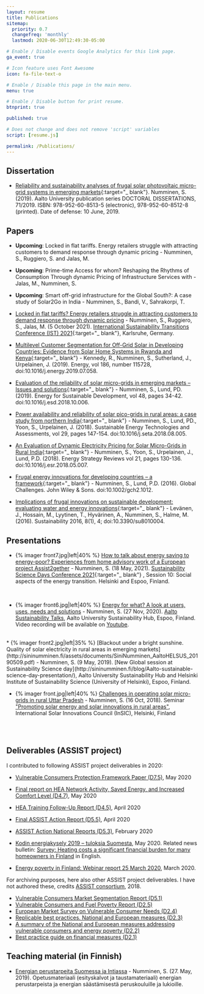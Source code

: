 ```yaml
---
layout: resume
title: Publications
sitemap:
  priority: 0.7
  changefreq: 'monthly'
  lastmod: 2020-06-30T12:49:30-05:00

# Enable / Disable events Google Analytics for this link page.
ga_event: true

# Icon feature uses Font Awesome
icon: fa-file-text-o

# Enable / Disable this page in the main menu.
menu: true

# Enable / Disable button for print resume.
btnprint: true

published: true

# Does not change and does not remove 'script' variables
script: [resume.js]

permalink: /Publications/
---
```


## Dissertation

* [Reliability and sustainability analyses of frugal solar photovoltaic micro-grid systems in emerging markets]( https://aaltodoc.aalto.fi/handle/123456789/37842){:target="_ blank"}. Numminen, S. (2019). Aalto University publication series DOCTORAL DISSERTATIONS, 71/2019. ISBN: 978-952-60-8513-5 (electronic), 978-952-60-8512-8 (printed). Date of defense: 10 June, 2019.

## Papers

* <b>Upcoming</b>: Locked in flat tariffs. Energy retailers struggle with attracting customers to demand response through dynamic pricing - Numminen, S., Ruggiero, S. and Jalas, M.

* <b>Upcoming</b>: Prime-time Access for whom? Reshaping the Rhythms of Consumption Through dynamic Pricing of Infrastructure Services with - Jalas, M., Numminen, S.

* <b>Upcoming</b>: Smart off-grid infrastructure for the Global South?: A case study of Solar2Go in India - Numminen, S., Bandi, V., Sahrakorpi, T.

* <u>Locked in flat tariffs? Energy retailers struggle in attracting customers to demand response through dynamic pricing</u> - Numminen, S., Ruggiero, S., Jalas, M. (5 October 2021). [International Sustainability Transitions Conference (IST) 2021](https://www.ist2021-karlsruhe.de/ist2021-en/index.php){:target="_ blank"}, Karlsruhe, Germany.

* [Multilevel Customer Segmentation for Off-Grid Solar in Developing Countries: Evidence from Solar Home Systems in Rwanda and Kenya](http://www.sciencedirect.com/science/article/pii/S0360544219313854){:target="_ blank"} - Kennedy, R., Numminen, S., Sutherland, J., Urpelainen, J. (2019). Energy, vol 186, number 115728, doi:10.1016/j.energy.2019.07.058.

* [Evaluation of the reliability of solar micro-grids in emerging markets – Issues and solutions](https://www.sciencedirect.com/science/article/pii/S0973082618311797?dgcid=author){:target="_ blank"} - Numminen, S., Lund, PD. (2019). Energy for Sustainable Development, vol 48, pages 34-42. doi:10.1016/j.esd.2018.10.006.

* [Power availability and reliability of solar pico-grids in rural areas: a case study from northern India](https://www.sciencedirect.com/science/article/pii/S221313881730632X){:target="_ blank"} - Numminen, S., Lund, PD., Yoon, S., Urpelainen, J. (2018). Sustainable Energy Technologies and Assessments, vol 29, pages 147-154. doi:10.1016/j.seta.2018.08.005.

* [An Evaluation of Dynamic Electricity Pricing for Solar Micro-Grids in Rural India](https://www.sciencedirect.com/science/article/pii/S2211467X18300506){:target="_ blank"} - Numminen, S., Yoon, S., Urpelainen, J., Lund, P.D. (2018). Energy Strategy Reviews vol 21, pages 130-136. doi:10.1016/j.esr.2018.05.007.

* [Frugal energy innovations for developing countries – a framework](http://onlinelibrary.wiley.com/doi/10.1002/gch2.1012/full){:target="_ blank"} - Numminen, S., Lund, P.D. (2016). Global Challenges. John Wiley & Sons. doi:10.1002/gch2.1012.

* [Implications of frugal innovations on sustainable development: evaluating water and energy innovations](http://www.mdpi.com/2071-1050/8/1/4){:target="_ blank"} - Levänen, J., Hossain, M., Lyytinen, T., Hyvärinen, A., Numminen, S., Halme, M. (2016). Sustainability 2016, 8(1), 4; doi:10.3390/su8010004.

## Presentations

* {% imager front7.jpg|left|40% %} [How to talk about energy saving to energy-poor? Experiences from home advisory work of a European project Assist2gether](http://sininumminen.fi/assets/documents/SiniNumminen_ASSIST_How_to_talk_about_energy20210518.pdf) - Numminen, S. (18 May, 2021).  [Sustainability Science Days Conference 2021](https://www2.helsinki.fi/en/conferences/sustainability-science-days-conference-2021){:target="_ blank"} , Ses­sion 10: So­cial as­pects of the en­ergy trans­ition. Helsinki and Espoo, Finland.

<div style="clear:both;"></div>
<br>
<div style="clear:both;"></div>

* {% imager front6.jpg|left|40% %} [Energy for what? A look at users, uses, needs and solutions](http://sininumminen.fi/assets/documents/SiniNumminen_AaltoSustainabilityTalks20201127.pdf) - Numminen, S. (27 Nov, 2020).  [Aalto Sustainability Talks](http://sininumminen.fi/blog/Aalto-Sustainability-Talks-2020-presentation/), Aalto University Sustainability Hub, Espoo, Finland. Video recording will be available on [Youtube](https://www.youtube.com/channel/UCLIDbYJCT0oxtd2Esk0-OoQ).

<div style="clear:both;"></div>
<br>
<div style="clear:both;"></div>
* {% imager front2.jpg|left|35% %}
[Blackout under a bright sunshine. Quality of solar electricity in rural areas in emerging markets](http://sininumminen.fi/assets/documents/SiniNumminen_AaltoHELSUS_20190509.pdf) - Numminen, S. (9 May, 2019). [New Global session at Sustainability Science day](http://sininumminen.fi/blog/Aalto-sustainable-science-day-presentation/), Aalto University Sustainability Hub and Helsinki Institute of Sustainability Science (University of Helsinki), Espoo, Finland.

<div style="clear:both;"></div>
<div style="clear:both;"></div>

* {% imager front.jpg|left|40% %} [Challenges in operating solar micro-grids in rural Uttar Pradesh](http://sininumminen.fi/assets/documents/Microgrids_reliability_SN.pdf) - Numminen, S. (16 Oct, 2018). Seminar ["Promoting solar energy and solar innovations in rural areas"](http://sininumminen.fi/blog/InSIC-seminar-presentation/), International Solar Innovations Council (InSIC), Helsinki, Finland
<br>
<br>
<div style="clear:both;"></div>

## Deliverables (ASSIST project)

I contributed to following ASSIST project deliverables in 2020:

* [Vulnerable Consumers Protection Framework Paper (D7.5)](http://sininumminen.fi/assets/documents/ASSIST/ASSIST2020_D75_policy_paper_vulnerable_consumers_protection_framework.pdf), May 2020

* [Final report on HEA Network Activity, Saved Energy, and Increased Comfort Level (D4.7)](http://sininumminen.fi/assets/documents/ASSIST/ASSIST2020_D47_report_hea_network_activity_saved_energy_and_increased_comfort_level.pdf), May 2020

* [HEA Training Follow-Up Report (D4.5)](http://sininumminen.fi/assets/documents/ASSIST/ASSIST2020_D45_report_hea_training.pdf), April 2020

* [Final ASSIST Action Report (D5.5)](http://sininumminen.fi/assets/documents/ASSIST/ASSIST2020_D55_report_final_assist_actions.pdf), April 2020

* [ASSIST Action National Reports (D5.3)](http://sininumminen.fi/assets/documents/ASSIST/ASSIST2020_D53_report_national_assist_actions.pdf), February 2020

* [Kodin energiakysely 2019 – tuloksia Suomesta](http://sininumminen.fi/assets/documents/ASSIST/ASSIST2020_Finland_report_energypoverty_survey_FIN.pdf), May 2020. Related news bulletin: [Survey: Heating costs a significant financial burden for many homeowners in Finland](http://sininumminen.fi/assets/documents/ASSIST/ASSIST2020_Finland_bulletin_energypoverty_survey20200529.pdf) in English.

* [Energy poverty in Finland: Webinar report 25 March 2020](http://sininumminen.fi/assets/documents/ASSIST/ASSIST2020_Finland_report_energypoverty_webinar20200325.pdf), March 2020.

For archiving purposes, here also other ASSIST project deliverables. I have not authored these, credits [ASSIST consortium](http://www.assist2gether.eu/), 2018.
* [Vulnerable Consumers Market Segmentation Report (D5.1)](http://sininumminen.fi/assets/documents/ASSIST/ASSIST2018_D51_report_vulnerable_consumers_market_segmentation.pdf)
* [Vulnerable Consumers and Fuel Poverty Report (D2.5)](http://sininumminen.fi/assets/documents/ASSIST/ASSIST2018_D25_report_vulnerable_consumers_and_fuel_poverty.pdf)
* [European Market Survey on Vulnerable Consumer Needs (D2.4)](http://sininumminen.fi/assets/documents/ASSIST/ASSIST2018_D24_report_european_market_survey_on_vulnerable_consumer_needs.pdf)
* [Replicable best practices. National and European measures (D2.3)](http://sininumminen.fi/assets/documents/ASSIST/ASSIST2018_D23_report_replicable_best_practice_national_and_european_measures.pdf)
* [A summary of the National and European measures addressing vulnerable consumers and energy poverty (D2.2)](http://sininumminen.fi/assets/documents/ASSIST/ASSIST2018_D22_report_national_and_european_measures_addressing_vulnerable_consumers_and_energy_poverty.pdf)
* [Best practice guide on financial measures (D2.1)](http://sininumminen.fi/assets/documents/ASSIST/ASSIST2018_D21_report_best_practice_guide_on_financial_measures.pdf)

## Teaching material (in Finnish)
* [Energian perustarpeita Suomessa ja Intiassa](http://sininumminen.fi/opettajalle_energian_perustarpeita_Suomessa_ja_Intiassa/) - Numminen, S. (27. May, 2019). Opetusmateriaali (esityskalvot ja taustamateriaali) energian perustarpeista ja energian säästämisestä peruskouluille ja lukioille.
